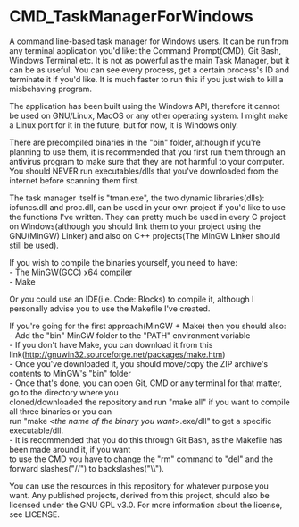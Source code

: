 # CMD_TaskManagerForWindows

A command line-based task manager for Windows users. It can be run from any
terminal application you'd like: the Command Prompt(CMD), Git Bash, Windows Terminal etc.
It is not as powerful as the main Task Manager, but it can be as useful. You can see every
process, get a certain process's ID and terminate it if you'd like. It is much faster to
run this if you just wish to kill a misbehaving program.

The application has been built using the Windows API, therefore it cannot be used on GNU/Linux, MacOS
or any other operating system. I might make a Linux port for it in the future, but for now, it is 
Windows only.

There are precompiled binaries in the "bin" folder, although if you're planning to use them, it is
recommended that you first run them through an antivirus program to make sure that they are not 
harmful to your computer. You should NEVER run executables/dlls that you've downloaded from the internet
before scanning them first.

The task manager itself is "tman.exe", the two dynamic libraries(dlls): iofuncs.dll and proc.dll, can be
used in your own project if you'd like to use the functions I've written. They can pretty much be used
in every C project on Windows(although you should link them to your project using the GNU(MinGW) Linker)
and also on C++ projects(The MinGW Linker should still be used).

If you wish to compile the binaries yourself, you need to have:<br/>
    - The MinGW(GCC) x64 compiler<br/>
    - Make<br/>

Or you could use an IDE(i.e. Code::Blocks) to compile it, although I personally advise you
to use the Makefile I've created.

If you're going for the first approach(MinGW + Make) then you should also:<br/>
    - Add the "bin" MinGW folder to the "PATH" environment variable<br/>
    - If you don't have Make, you can download it from this link(http://gnuwin32.sourceforge.net/packages/make.htm)<br/>
    - Once you've downloaded it, you should move/copy the ZIP archive's contents to MinGW's "bin" folder<br/>
    - Once that's done, you can open Git, CMD or any terminal for that matter, go to the directory where you<br/>
    cloned/downloaded the repository and run "make all" if you want to compile all three binaries or you can<br/>
    run "make <*the name of the binary you want*>.exe/dll" to get a specific executable/dll.<br/>
    - It is recommended that you do this through Git Bash, as the Makefile has been made around it, if you want<br/>
    to use the CMD you have to change the "rm" command to "del" and the forward slashes("//") to backslashes("\\\\").<br/>

You can use the resources in this repository for whatever purpose you want. Any published projects, derived
from this project, should also be licensed under the GNU GPL v3.0. For more information about the license,
see LICENSE. 